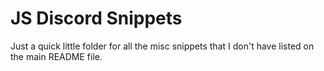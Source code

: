 # JS Discord Snippets
Just a quick little folder for all the misc snippets that I don't have listed on the main README file.
